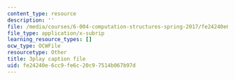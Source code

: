 ```yaml
---
content_type: resource
description: ''
file: /media/courses/6-004-computation-structures-spring-2017/fe24240e6cc9fe6c20c97514b067b97d_K1dbnQDAG8Q.srt
file_type: application/x-subrip
learning_resource_types: []
ocw_type: OCWFile
resourcetype: Other
title: 3play caption file
uid: fe24240e-6cc9-fe6c-20c9-7514b067b97d
---
```

